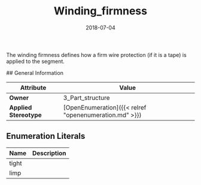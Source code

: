 ﻿---
title: Winding_firmness
toc: false
type: specs
date: "2018-07-04"
draft: false
specification: KBL
version: 2.5
documentType: "Recommendation"
elementType: Class
classes:
  - Winding_firmness
menu_name: kbl-2.5
---
<p> The winding firmness defines how a firm wire protection (if it is a tape) is applied to the segment.&#160;      </p>
## General Information

| Attribute               | Value |
|-------------------------|-------|
| **Owner**               | 3_Part_structure |
| **Applied Stereotype**  | [OpenEnumeration]({{< relref "openenumeration.md" >}})<br/>  |

## Enumeration Literals
| Name          | **Description** |
|---------------|-----------------|
| tight |  |
| limp |  |
